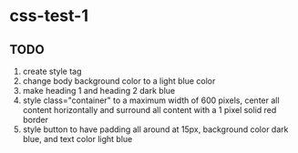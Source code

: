 # css-test-1
## TODO
1) create style tag
2) change body background color to a light blue color
3) make heading 1 and heading 2 dark blue
4) style class="container" to a maximum width of 600 pixels, center all content horizontally and surround all content with a 1 pixel solid red border
5) style button to have padding all around at 15px, background color dark blue, and text color light blue
